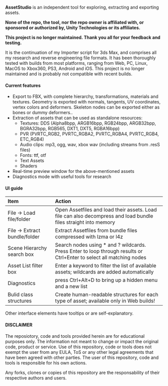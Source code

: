 **AssetStudio** is an independent tool for exploring, extracting and exporting assets.

**None of the repo, the tool, nor the repo owner is affiliated with, or sponsored or authorized by, Unity Technologies or its affiliates.**

**This project is no longer maintained. Thank you all for your feedback and testing.**

It is the continuation of my Importer script for 3ds Max, and comprises all my research and reverse engineering file formats. It has been thoroughly tested with builds from most platforms, ranging from Web, PC, Linux, MacOS to Xbox360, PS3, Android and iOS.
This project is no longer maintained and is probably not compatible with recent builds.

#### Current features

* Export to FBX, with complete hierarchy, transformations, materials and textures. Geometry is exported with normals, tangents, UV coordinates, vertex colors and deformers. Skeleton nodes can be exported either as bones or dummy deformers..
* Extraction of assets that can be used as standalone resources:
  * Textures: DDS (Alpha8bpp, ARGB16bpp, RGB24bpp, ARGB32bpp, BGRA32bpp, RGB565, DXT1, DXT5, RGBA16bpp)
  * PVR (PVRTC_RGB2, PVRTC_RGBA2, PVRTC_RGBA4, PVRTC_RGB4, ETC_RGB4)
  * Audio clips: mp3, ogg, wav, xbox wav (including streams from .resS files)
  * Fonts: ttf, otf
  * Text Assets
  * Shaders
* Real-time preview window for the above-mentioned assets
* Diagnostics mode with useful tools for research


#### UI guide

| Item                          | Action
| :---------------------------- | :----------------------------
| File -> Load file/folder      | Open Assetfiles and load their assets. Load file can also decompress and load bundle files straight into memory
| File -> Extract bundle/folder | Extract Assetfiles from bundle files compressed with lzma or l4z
| Scene Hierarchy search box    | Search nodes using * and ? wildcards. Press Enter to loop through results or Ctrl+Enter to select all matching nodes
| Asset List filter box         | Enter a keyword to filter the list of available assets; wildcards are added automatically
| Diagnostics                   | press Ctrl+Alt+D to bring up a hidden menu and a new list
| Bulid class structures        | Create human-readable structures for each type of asset; available only in Web builds!

Other interface elements have tooltips or are self-explanatory.



#### DISCLAIMER
The reposiotory, code and tools provided herein are for educational purposes only.
The information not meant to change or impact the original code, product or service.
Use of this repository, code or tools does not exempt the user from any EULA, ToS or any other legal agreements that have been agreed with other parties.
The user of this repository, code and tools is responsible for his own actions.

Any forks, clones or copies of this repository are the responsability of their respective authors and users.
